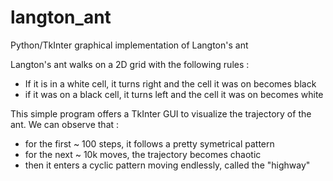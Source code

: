 # langton_ant
Python/TkInter graphical implementation of Langton's ant

Langton's ant walks on a 2D grid with the following rules :
  - If it is in a white cell, it turns right and the cell it was on becomes black
  - if it was on a black cell, it turns left and the cell it was on becomes white

This simple program offers a TkInter GUI to visualize the trajectory of the ant.
We can observe that :
  - for the first ~ 100 steps, it follows a pretty symetrical pattern
  - for the next ~ 10k moves, the trajectory becomes chaotic
  - then it enters a cyclic pattern moving endlessly, called the "highway"
